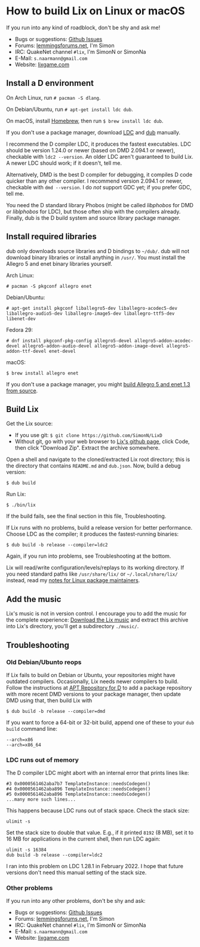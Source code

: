 How to build Lix on Linux or macOS
==================================

If you run into any kind of roadblock, don't be shy and ask me!

* Bugs or suggestions: [Github Issues](https://github.com/SimonN/LixD/issues)
* Forums: [lemmingsforums.net](https://www.lemmingsforums.net), I'm Simon
* IRC: QuakeNet channel `#lix`, I'm SimonN or SimonNa
* E-Mail: `s.naarmann@gmail.com`
* Website: [lixgame.com](https://www.lixgame.com)



Install a D environment
-----------------------

On Arch Linux, run `# pacman -S dlang`.

On Debian/Ubuntu, run `# apt-get install ldc dub`.

On macOS, install [Homebrew](https://brew.sh/), then run
`$ brew install ldc dub`.

If you don't use a package manager, download
[LDC](https://github.com/ldc-developers/ldc/releases) and
[dub](https://code.dlang.org/download) manually.

I recommend the D compiler LDC, it produces the fastest executables.
LDC should be version 1.24.0 or newer (based on DMD 2.094.1 or newer),
checkable with `ldc2 --version`. An older LDC aren't guaranteed to build Lix.
A newer LDC should work; if it doesn't, tell me.

Alternatively, DMD is the best D compiler for debugging, it compiles D code
quicker than any other compiler. I recommend version 2.094.1 or newer,
checkable with `dmd --version`. I do *not* support GDC yet; if you prefer GDC,
tell me.

You need the D standard library Phobos (might be called *libphobos* for DMD
or *liblphobos* for LDC), but those often ship with the compilers already.
Finally, dub is the D build system and source library package manager.



Install required libraries
--------------------------

dub only downloads source libraries and D bindings to `~/dub/`.
dub will not download binary libraries or install anything in `/usr/`.
You must install the Allegro 5 and enet binary libraries yourself.

Arch Linux:

    # pacman -S pkgconf allegro enet

Debian/Ubuntu:

    # apt-get install pkgconf liballegro5-dev liballegro-acodec5-dev liballegro-audio5-dev liballegro-image5-dev liballegro-ttf5-dev libenet-dev

Fedora 29:

    # dnf install pkgconf-pkg-config allegro5-devel allegro5-addon-acodec-devel allegro5-addon-audio-devel allegro5-addon-image-devel allegro5-addon-ttf-devel enet-devel

macOS:

    $ brew install allegro enet

If you don't use a package manager, you might
[build Allegro 5 and enet 1.3 from source](
https://github.com/SimonN/LixD/blob/master/doc/build/a5manual.md).



Build Lix
---------

Get the Lix source:

*   If you use git: `$ git clone https://github.com/SimonN/LixD`
*   Without git, go with your web browser to
    [Lix's github page](https://github.com/SimonN/LixD),
    click Code, then click "Download Zip". Extract the archive somewhere.

Open a shell and navigate to the cloned/extracted Lix root directory;
this is the directory that contains `README.md` and `dub.json`.
Now, build a debug version:

    $ dub build

Run Lix:

    $ ./bin/lix

If the build fails, see the final section in this file, Troubleshooting.

If Lix runs with no problems, build a release version for better performance.
Choose LDC as the compiler; it produces the fastest-running binaries:

    $ dub build -b release --compiler=ldc2

Again, if you run into problems, see Troubleshooting at the bottom.

Lix will read/write configuration/levels/replays to its
working directory. If you need standard paths like
`/usr/share/lix/` or `~/.local/share/lix/` instead, read my
[notes for Linux package maintainers](
https://raw.githubusercontent.com/SimonN/LixD/master/doc/build/package.txt).



Add the music
-------------

Lix's music is not in version control. I encourage you to
add the music for the complete experience:
[Download the Lix music](https://www.lixgame.com/dow/lix-music.zip)
and extract this archive into Lix's directory,
you'll get a subdirectory `./music/`.



Troubleshooting
---------------

### Old Debian/Ubunto reops

If Lix fails to build on Debian or Ubuntu, your repositories might have
outdated compilers. Occasionally, Lix needs newer compilers to build. Follow
the instructions at [APT Repository for D](https://d-apt.sourceforge.io/)
to add a package repository with more recent DMD versions to your package
manager, then update DMD using that, then build Lix with

    $ dub build -b release --compiler=dmd

If you want to force a 64-bit or 32-bit build, append one of these to your
`dub build` command line:

    --arch=x86
    --arch=x86_64



### LDC runs out of memory

The D compiler LDC might abort with an internal error that prints lines like:

    #3 0x0000561462aba7b7 TemplateInstance::needsCodegen()
    #4 0x0000561462aba896 TemplateInstance::needsCodegen()
    #5 0x0000561462aba896 TemplateInstance::needsCodegen()
    ...many more such lines...

This happens because LDC runs out of stack space. Check the stack size:

    ulimit -s

Set the stack size to double that value. E.g., if it printed `8192` (8 MB),
set it to 16 MB for applications in the current shell, then run LDC again:

    ulimit -s 16384
    dub build -b release --compiler=ldc2

I ran into this problem on LDC 1.28.1 in February 2022. I hope that future
versions don't need this manual setting of the stack size.



### Other problems

If you run into any other problems, don't be shy and ask:

* Bugs or suggestions: [Github Issues](https://github.com/SimonN/LixD/issues)
* Forums: [lemmingsforums.net](https://www.lemmingsforums.net), I'm Simon
* IRC: QuakeNet channel `#lix`, I'm SimonN or SimonNa
* E-Mail: `s.naarmann@gmail.com`
* Website: [lixgame.com](https://www.lixgame.com)
